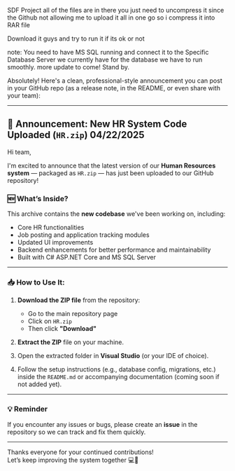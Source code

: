 SDF Project all of the files are in there you just need to uncompress it 
since the Github not allowing me to upload it all in one go so i compress it into RAR file 

Download it guys and try to run it if its ok or not 

note: You need to have MS SQL running and connect it to the Specific Database Server we currently have
for the database we have to run smoothly. more update to come! Stand by.


Absolutely! Here's a clean, professional-style announcement you can post in your GitHub repo (as a release note, in the README, or even share with your team):




---

## 📢 Announcement: New HR System Code Uploaded (`HR.zip`) 04/22/2025

Hi team,

I'm excited to announce that the latest version of our **Human Resources system** — packaged as `HR.zip` — has just been uploaded to our GitHub repository!

### 🆕 What’s Inside?
This archive contains the **new codebase** we've been working on, including:
- Core HR functionalities
- Job posting and application tracking modules
- Updated UI improvements
- Backend enhancements for better performance and maintainability
- Built with C# ASP.NET Core and MS SQL Server

---

### 📥 How to Use It:

1. **Download the ZIP file** from the repository:
   - Go to the main repository page
   - Click on `HR.zip`
   - Then click **"Download"**

2. **Extract the ZIP** file on your machine.

3. Open the extracted folder in **Visual Studio** (or your IDE of choice).

4. Follow the setup instructions (e.g., database config, migrations, etc.) inside the `README.md` or accompanying documentation (coming soon if not added yet).

---

### 💡 Reminder
If you encounter any issues or bugs, please create an **issue** in the repository so we can track and fix them quickly.

---

Thanks everyone for your continued contributions!  
Let’s keep improving the system together 💻🚀
